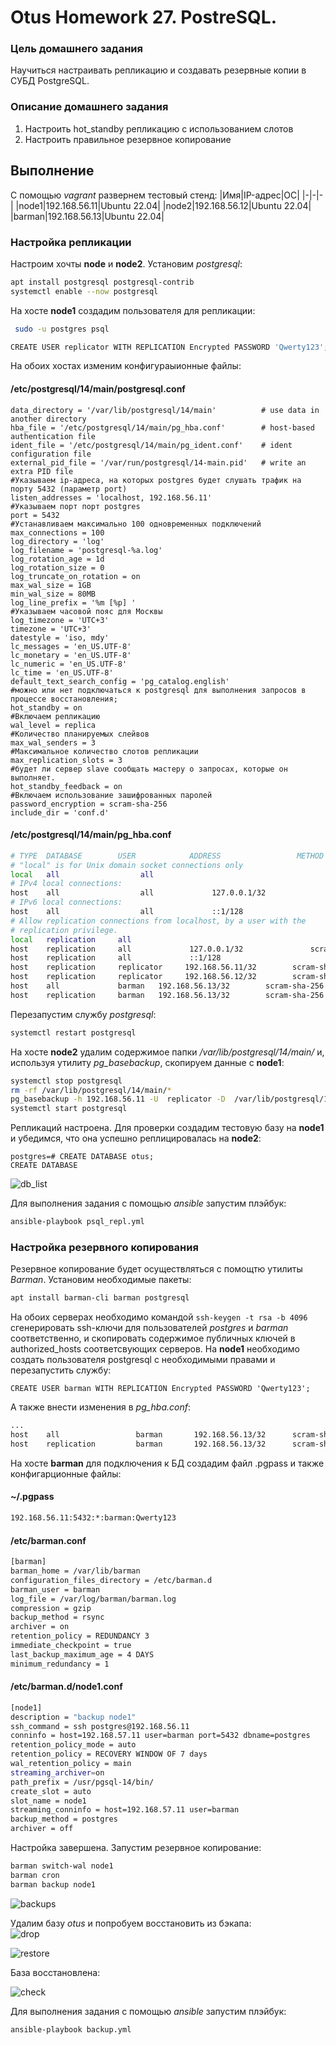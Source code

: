 # Otus Homework 27. PostreSQL.
### Цель домашнего задания
Научиться настраивать репликацию и создавать резервные копии в СУБД PostgreSQL.
### Описание домашнего задания
1) Настроить hot_standby репликацию с использованием слотов
2) Настроить правильное резервное копирование

## Выполнение

С помощью _vagrant_ развернем тестовый стенд:
|Имя|IP-адрес|ОС|
|-|-|-|
|node1|192.168.56.11|Ubuntu 22.04|
|node2|192.168.56.12|Ubuntu 22.04|
|barman|192.168.56.13|Ubuntu 22.04|
### Настройка репликации
Настроим хочты **node** и **node2**. Установим _postgresql_:
```bash
apt install postgresql postgresql-contrib
systemctl enable --now postgresql
```
На хосте **node1** создадим пользователя для репликации:
```bash
 sudo -u postgres psql

CREATE USER replicator WITH REPLICATION Encrypted PASSWORD 'Qwerty123';
```
На обоих хостах изменим конфигураыионные файлы:
#### /etc/postgresql/14/main/postgresql.conf
```
data_directory = '/var/lib/postgresql/14/main'          # use data in another directory
hba_file = '/etc/postgresql/14/main/pg_hba.conf'        # host-based authentication file
ident_file = '/etc/postgresql/14/main/pg_ident.conf'    # ident configuration file
external_pid_file = '/var/run/postgresql/14-main.pid'   # write an extra PID file
#Указываем ip-адреса, на которых postgres будет слушать трафик на порту 5432 (параметр port)
listen_addresses = 'localhost, 192.168.56.11'
#Указываем порт порт postgres
port = 5432
#Устанавливаем максимально 100 одновременных подключений
max_connections = 100
log_directory = 'log'
log_filename = 'postgresql-%a.log'
log_rotation_age = 1d
log_rotation_size = 0
log_truncate_on_rotation = on
max_wal_size = 1GB
min_wal_size = 80MB
log_line_prefix = '%m [%p] '
#Указываем часовой пояс для Москвы
log_timezone = 'UTC+3'
timezone = 'UTC+3'
datestyle = 'iso, mdy'
lc_messages = 'en_US.UTF-8'
lc_monetary = 'en_US.UTF-8'
lc_numeric = 'en_US.UTF-8'
lc_time = 'en_US.UTF-8'
default_text_search_config = 'pg_catalog.english'
#можно или нет подключаться к postgresql для выполнения запросов в процессе восстановления;
hot_standby = on
#Включаем репликацию
wal_level = replica
#Количество планируемых слейвов
max_wal_senders = 3
#Максимальное количество слотов репликации
max_replication_slots = 3
#будет ли сервер slave сообщать мастеру о запросах, которые он выполняет.
hot_standby_feedback = on
#Включаем использование зашифрованных паролей
password_encryption = scram-sha-256
include_dir = 'conf.d'
```
#### /etc/postgresql/14/main/pg_hba.conf
```bash
# TYPE  DATABASE        USER            ADDRESS                 METHOD
# "local" is for Unix domain socket connections only
local   all                  all                                                peer
# IPv4 local connections:
host    all                  all             127.0.0.1/32              scram-sha-256
# IPv6 local connections:
host    all                  all             ::1/128                       scram-sha-256
# Allow replication connections from localhost, by a user with the
# replication privilege.
local   replication     all                                                peer
host    replication     all             127.0.0.1/32               scram-sha-256
host    replication     all             ::1/128                        scram-sha-256
host    replication     replicator     192.168.56.11/32        scram-sha-256
host    replication     replicator     192.168.56.12/32        scram-sha-256
host    all             barman   192.168.56.13/32        scram-sha-256
host    replication     barman   192.168.56.13/32        scram-sha-256
```
Перезапустим службу _postgresql_:
```bash
systemctl restart postgresql
```
На хосте **node2** удалим содержимое папки _/var/lib/postgresql/14/main/_ и, используя утилиту _pg_basebackup_, скопируем данные с **node1**:
```bash
systemctl stop postgresql
rm -rf /var/lib/postgresql/14/main/*
pg_basebackup -h 192.168.56.11 -U  replicator -D  /var/lib/postgresql/14/main/ -R -P
systemctl start postgresql
```
Репликаций настроена. Для проверки создадим тестовую базу на **node1** и убедимся, что она успешно реплицировалась на **node2**:
```
postgres=# CREATE DATABASE otus;
CREATE DATABASE
```

![db_list](img/db_list.jpg)  

Для выполнения задания с помощью _ansible_ запустим плэйбук:
```bash
ansible-playbook psql_repl.yml
```
### Настройка резервного копирования
Резервное копирование будет осуществляться с помощтю утилиты _Barman_. Установим необходимые пакеты:
```bash
apt install barman-cli barman postgresql
```
На обоих серверах необходимо командой `ssh-keygen -t rsa -b 4096` сгенерировать ssh-ключи для пользователей _postgres_ и _barman_ соответственно, и скопировать содержимое публичных ключей в authorized_hosts соответсвующих серверов.
На **node1** необходимо создать пользователя postgresql с необходимыми правами и перезапустить службу:
```
CREATE USER barman WITH REPLICATION Encrypted PASSWORD 'Qwerty123';
```
А также внести изменения в _pg_hba.conf_:
```bash
...
host    all                 barman       192.168.56.13/32      scram-sha-256
host    replication         barman       192.168.56.13/32      scram-sha-256
```

На хосте **barman** для подключения к БД создадим файл .pgpass и также конфигарционные файлы:
#### ~/.pgpass
```bash
192.168.56.11:5432:*:barman:Qwerty123
```
#### /etc/barman.conf
```bash
[barman]
barman_home = /var/lib/barman
configuration_files_directory = /etc/barman.d
barman_user = barman
log_file = /var/log/barman/barman.log
compression = gzip
backup_method = rsync
archiver = on
retention_policy = REDUNDANCY 3
immediate_checkpoint = true
last_backup_maximum_age = 4 DAYS
minimum_redundancy = 1
```

#### /etc/barman.d/node1.conf
```bash
[node1]
description = "backup node1"
ssh_command = ssh postgres@192.168.56.11 
conninfo = host=192.168.57.11 user=barman port=5432 dbname=postgres
retention_policy_mode = auto
retention_policy = RECOVERY WINDOW OF 7 days
wal_retention_policy = main
streaming_archiver=on
path_prefix = /usr/pgsql-14/bin/
create_slot = auto
slot_name = node1
streaming_conninfo = host=192.168.57.11 user=barman 
backup_method = postgres
archiver = off
```
Настройка завершена. Запустим резервное копирование:
```bash
barman switch-wal node1
barman cron
barman backup node1
```
![backups](img/backups.jpg)  

Удалим базу _otus_ и попробуем восстановить из бэкапа:  
![drop](img/drop.jpg)  

![restore](img/restore.jpg)  
 
База восстановлена:  

![check](img/check.jpg)  

Для выполнения задания с помощью _ansible_ запустим плэйбук:
```bash
ansible-playbook backup.yml
```
